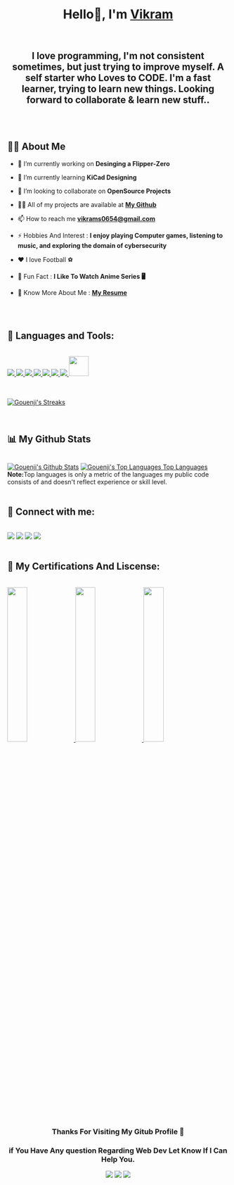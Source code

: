 <h1 style="font-weight:bold;" align="center">Hello👻, I'm     <a href="https://Gouenjix.github.io/my-portfolio/"> Vikram</a> </h1>
</br>
<h2 align="center">I love programming, I'm not consistent sometimes, but just trying to improve myself. A self starter who Loves to CODE. I'm a fast learner, trying to learn new things. Looking forward to collaborate & learn new stuff.. </h2>
</br>
</br>


<div>

## 🙋‍♂️ About Me

- 🔭 I’m currently working on **Desinging a Flipper-Zero**

- 🌱 I’m currently learning **KiCad Designing**
  
- 👯 I’m looking to collaborate on **OpenSource Projects**
  
- 👨‍💻 All of my projects are available at **[My Github](https://github.com/Gouenjix)**

- 📫 How to reach me **vikrams0654@gmail.com**

- ⚡ Hobbies And Interest :  **I enjoy playing Computer games, listening to music, and exploring the domain of cybersecurity**

- ❤️ I love Football ⚽

- 🌛 Fun Fact :  **I Like To Watch Anime Series 🖥️**

- 📓 Know More About Me : **[My Resume](   )**
</div>

</br>
</br>


## 🚀 Languages and Tools:
</br>

<div >
   <a href="https://www.java.com/en/" target="_blank"> <img src="https://img.icons8.com/?size=48&id=13679&format=png"/> </a> 
   <a href=" " target="_blank"> <img src="https://img.icons8.com/?size=48&id=shQTXiDQiQVR&format=png"/> </a>
   <a href=" " target="_blank"> <img src="https://img.icons8.com/?size=48&id=40669&format=png"/> </a>
   <a href=" https://www.python.org/ " target="_blank"> <img src="https://img.icons8.com/?size=48&id=13441&format=png"/> </a>
   <a href=" https://in.mathworks.com/products/matlab.html " target="_blank"> <img src="https://img.icons8.com/?size=48&id=r5Y16PcDkoWI&format=png"/> </a> 
   <a href=" https://www.kicad.org/ " target="_blank"> <img src="https://upload.wikimedia.org/wikipedia/commons/thumb/5/59/KiCad-Logo.svg/120px-KiCad-Logo.svg.png"/> </a>
   <a href=" https://git-scm.com/ " target="_blank"> <img src="https://img.icons8.com/color/48/000000/git.png"/> </a>
   <img src="https://img.icons8.com/color/48/000000/github.png" width="45" height="45"/>
</div>

<br/>
</br>


<p>
    <a href="#">
        <img title="🔥 Get streak stats for your profile at git.io/streak-stats" alt="Gouenji's Streaks" src="https://github-readme-streak-stats.herokuapp.com/?user=Gouenjix&theme=black-ice&hide_border=true&stroke=0000&background=060A0CD0"/>
    </a>
</p>

</br>


## 📊 My Github Stats

  <br/>
    <a href="#"><img alt="Gouenji's Github Stats" src="https://github-readme-stats.vercel.app/api?username=Gouenjix&show_icons=true&count_private=true&theme=react&hide_border=true&bg_color=0D1117" /></a>
  <a href="#"><img alt="Gouenji's Top Languages Top Languages" src="https://github-readme-stats.vercel.app/api/top-langs/?username=Gouenjix&langs_count=8&count_private=true&layout=compact&theme=react&hide_border=true&bg_color=0D1117" /></a>
  <br/>
  <b>Note:</b>Top languages is only a metric of the languages my public code consists of and doesn't reflect experience or skill level.

<br/>
<br/>

## 🔰 Connect with me:
</br>

<div>
<a href = "https://www.linkedin.com/in/vikramsingh01/"><img src="https://img.icons8.com/fluent/48/000000/linkedin.png"/></a>
<a href = "https://twitter.com/xGouenjix?s=09"><img src="https://img.icons8.com/fluent/48/000000/twitter.png"/></a>
<a href = "https://www.instagram.com/gouenjixx/"><img src="https://img.icons8.com/fluent/48/000000/instagram-new.png"/></a>
<a href = "https://www.hackerrank.com/vikrams0654"><img src="https://img.icons8.com/?size=48&id=h5EUmNCXhSH0&format=png"/></a>
</a>
</div>
</br>


## 🥉 My Certifications And Liscense:
</br>
<div>
    <a href="https://www.hackerrank.com/certificates/5995f5ec59da">
    <img src="https://imgur.com/riz9qaz.png" width=30%>
    </a>
    <a href="https://www.hackerrank.com/certificates/6163efe5795e">
    <img src="https://i.imgur.com/GMxk3Fh.png" width=30%>
    </a>
    <a href="https://drive.google.com/file/d/167RS4rnie8fy44wubWAMGd3t3axM-KWc/view">
    <img src="https://i.imgur.com/PIzR3o3.png" width=30%>
    </a>
    

</div>

</br>
</br>


<div align="center">
<h3> Thanks For Visiting My Gitub Profile 👋<h3>

<p >if You Have Any question Regarding Web Dev Let Know If I Can Help You.</p>

<div>
<a href = "https://www.linkedin.com/in/vikramsingh01/"><img src="https://img.icons8.com/fluent/48/000000/linkedin.png"/></a>
<a href = "https://twitter.com/xGouenjix?s=09"><img src="https://img.icons8.com/fluent/48/000000/twitter.png"/></a>
<a href = "https://www.instagram.com/gouenjixx/"><img src="https://img.icons8.com/fluent/48/000000/instagram-new.png"/></a>
</div>
